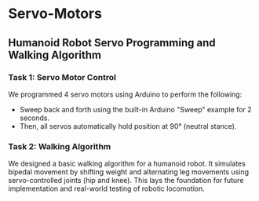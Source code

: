 # Servo-Motors
## Humanoid Robot Servo Programming and Walking Algorithm

### Task 1: Servo Motor Control
We programmed 4 servo motors using Arduino to perform the following:
- Sweep back and forth using the built-in Arduino "Sweep" example for 2 seconds.
- Then, all servos automatically hold position at 90° (neutral stance).

### Task 2: Walking Algorithm
We designed a basic walking algorithm for a humanoid robot. It simulates bipedal movement by shifting weight and alternating leg movements using servo-controlled joints (hip and knee). This lays the foundation for future implementation and real-world testing of robotic locomotion.
